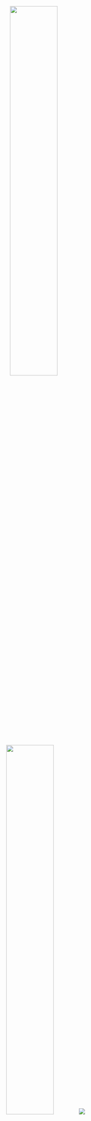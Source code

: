 <p align="center">
  <img height="50%" width="auto" src ="https://github-readme-stats.vercel.app/api?username=alrazzh91&show_icons=true&count_private=true&theme=darcula&hide_border=true&hide=issues,contribs&bg_color=00000000">
  <img height="50%" width="auto" src ="https://github-readme-stats.vercel.app/api/top-langs/?username=alrazzh91&layout=compact&hide_border=true&theme=darcula&bg_color=00000000&langs_count=6&exclude_repo=Pacman-AI">
  <img src ="https://github-readme-streak-stats.herokuapp.com?user=alrazzh91&theme=darcula&hide_border=true&background=FFFFFF00">
  <br>
  <br>

<!-- <p align="center">
  <img align="left" src ="https://github-readme-stats.vercel.app/api/pin/?username=alrazzh91&repo=ytdx">
  <img align="right" src ="https://github-readme-stats.vercel.app/api/pin/?username=alrazzh91&repo=pixel-weather">
</p> -->


<!--
### Hi there 👋

**alrazzh91/alrazzh91** is a ✨ _special_ ✨ repository because its `README.md` (this file) appears on your GitHub profile.

- 🔭 newbie-is-here
- 🌱 I’m currently learning cybersecurity, microcontroller, c++, python
- 💬 Ask me about Deutsch and cyber
- 😄 She/her/amoeba-tipes/undergraduate student
- ⚡ Ice cream looovers
-->
